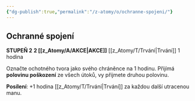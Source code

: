 ```yaml
---
{"dg-publish":true,"permalink":"/z-atomy/o/ochranne-spojeni/"}
---
```


## Ochranné spojení
**STUPEŇ 2**
**2 [[z_Atomy/A/AKCE\|AKCE]]**
[[z_Atomy/T/Trvání\|Trvání]] 1 hodina

Označte ochotného tvora jako svého chráněnce na 1 hodinu. Přijímá **polovinu poškození** ze všech útoků, vy přijmete druhou polovinu.

**Posílení**: +1 hodina [[z_Atomy/T/Trvání\|Trvání]] za každou další utracenou manu.